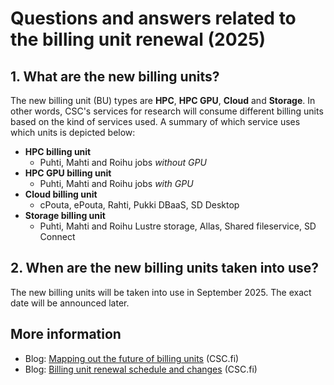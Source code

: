 # Questions and answers related to the billing unit renewal (2025)

## 1. What are the new billing units?

The new billing unit (BU) types are **HPC**, **HPC GPU**, **Cloud** and
**Storage**. In other words, CSC's services for research will consume different
billing units based on the kind of services used. A summary of which service
uses which units is depicted below:

* **HPC billing unit**
    * Puhti, Mahti and Roihu jobs *without GPU*
* **HPC GPU billing unit**
    * Puhti, Mahti and Roihu jobs *with GPU*
* **Cloud billing unit**
    * cPouta, ePouta, Rahti, Pukki DBaaS, SD Desktop
* **Storage billing unit**
    * Puhti, Mahti and Roihu Lustre storage, Allas, Shared fileservice, SD
      Connect

## 2. When are the new billing units taken into use?

The new billing units will be taken into use in September 2025. The exact date
will be announced later.

## More information

* Blog: [Mapping out the future of billing units](https://csc.fi/en/blog/mapping-out-the-future-of-billing-unit/) (CSC.fi)
* Blog: [Billing unit renewal schedule and changes](https://csc.fi/en/blog/billing-unit-renewal-schedules-and-changes/) (CSC.fi)